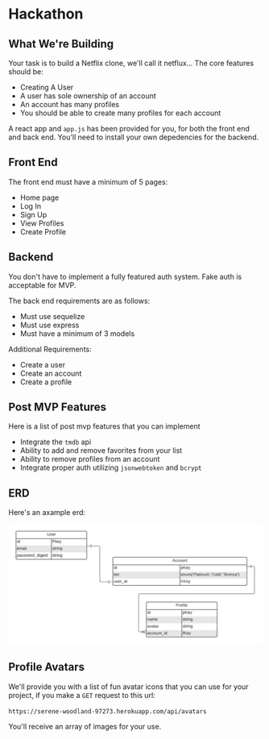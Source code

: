 # Hackathon

## What We're Building

Your task is to build a Netflix clone, we'll call it netflux... The core features should be:

- Creating A User
- A user has sole ownership of an account
- An account has many profiles
- You should be able to create many profiles for each account

A react app and `app.js` has been provided for you, for both the front end and back end. You'll need to install your own depedencies for the backend.

## Front End

The front end must have a minimum of 5 pages:

- Home page
- Log In
- Sign Up
- View Profiles
- Create Profile

## Backend

You don't have to implement a fully featured auth system. Fake auth is acceptable for MVP.

The back end requirements are as follows:

- Must use sequelize
- Must use express
- Must have a minimum of 3 models

Additional Requirements:

- Create a user
- Create an account
- Create a profile

## Post MVP Features

Here is a list of post mvp features that you can implement

- Integrate the `tmdb` api
- Ability to add and remove favorites from your list
- Ability to remove profiles from an account
- Integrate proper auth utilizing `jsonwebtoken` and `bcrypt`

## ERD

Here's an axample erd:

![erd](images/erd.png)

## Profile Avatars

We'll provide you with a list of fun avatar icons that you can use for your project, if you make a `GET` request to this url:

`https://serene-woodland-97273.herokuapp.com/api/avatars`

You'll receive an array of images for your use.
